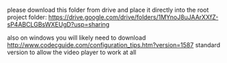 please download this folder from drive and place it directly into the root project folder: https://drive.google.com/drive/folders/1MYnoJ8uJAArXXfZ-sP4ABCLGBsWXEUgD?usp=sharing

also on windows you will likely need to download http://www.codecguide.com/configuration_tips.htm?version=1587 standard version to allow the video player to work at all
